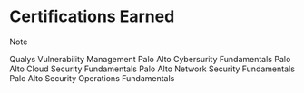 # Certifications Earned

>[!NOTE]
>Qualys Vulnerability Management
>Palo Alto Cybersurity Fundamentals
>Palo Alto Cloud Security Fundamentals
>Palo Alto Network Security Fundamentals
>Palo Alto Security Operations Fundamentals
